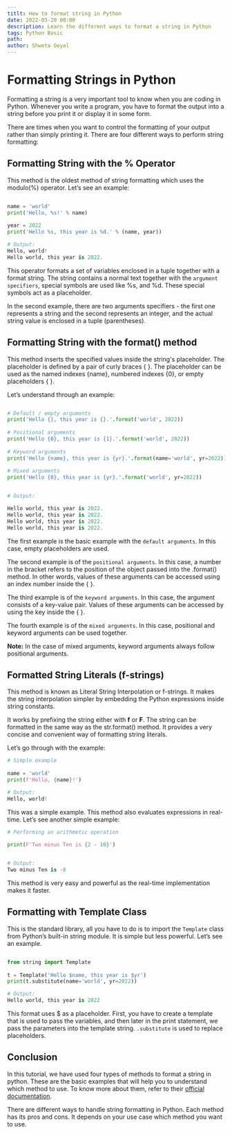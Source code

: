 ```yaml
---
titlt: How to format string in Python
date: 2022-03-20 00:00
description: Learn the different ways to format a string in Python
tags: Python Basic
path: 
author: Shweta Goyal
---
```


# Formatting Strings in Python

Formatting a string is a very important tool to know when you are coding in Python. Whenever you write a program, you have to format the output into a string before you print it or display it in some form.

There are times when you want to control the formatting of your output rather than simply printing it. There are four different ways to perform string formatting:

## Formatting String with the % Operator

This method is the oldest method of string formatting which uses the modulo(%) operator. Let’s see an example:

```python

name = 'world'
print('Hello, %s!' % name)
 
year = 2022
print('Hello %s, this year is %d.' % (name, year))

# Output:
Hello, world!
Hello world, this year is 2022.
```

This operator formats a set of variables enclosed in a tuple together with a format string. The string contains a normal text together with the `argument specifiers`, special symbols are used like %s, and %d. These special symbols act as a placeholder.

In the second example, there are two arguments specifiers - the first one represents a string and the second represents an integer, and the actual string value is enclosed in a tuple (parentheses).

## Formatting String with the format() method

This method inserts the specified values inside the string's placeholder. The placeholder is defined by a pair of curly braces  { }. The placeholder can be used as the named indexes {name}, numbered indexes {0}, or empty placeholders { }.

Let’s understand through an example:

```python

# Default / empty arguments
print('Hello {}, this year is {}.'.format('world', 2022))
 
# Positional arguments
print('Hello {0}, this year is {1}.'.format('world', 2022))
 
# Keyword arguments
print('Hello {name}, this year is {yr}.'.format(name='world', yr=2022))
 
# Mixed arguments
print('Hello {0}, this year is {yr}.'.format('world', yr=2022))


# Output:

Hello world, this year is 2022.
Hello world, this year is 2022.
Hello world, this year is 2022.
Hello world, this year is 2022.
```

The first example is the basic example with the `default arguments`. In this case, empty placeholders are used.

The second example is of the `positional arguments`. In this case, a number in the bracket refers to the position of the object passed into the .format() method. In other words, values of these arguments can be accessed using an index number inside the { }.

The third example is of the `keyword arguments`. In this case, the argument consists of a key-value pair. Values of these arguments can be accessed by using the key inside the { }.

The fourth example is of the `mixed arguments`. In this case, positional and keyword arguments can be used together.

**Note:** In the case of mixed arguments, keyword arguments always follow positional arguments.

## Formatted String Literals (f-strings)

This method is known as Literal String Interpolation or f-strings. It makes the string interpolation simpler by embedding the Python expressions inside string constants.

It works by prefixing the string either with **f** or **F**. The string can be formatted in the same way as the str.format() method. It provides a very concise and convenient way of formatting string literals.

Let’s go through with the example:

```python
# Simple example
 
name = 'world'
print(f'Hello, {name}!')

# Output:
Hello, world!
```

This was a simple example. This method also evaluates expressions in real-time. Let’s see another simple example:

```python
# Performing an arithmetic operation
 
print(F'Two minus Ten is {2 - 10}')


# Output:
Two minus Ten is -8
```

This method is very easy and powerful as the real-time implementation makes it faster.

## Formatting with Template Class

This is the standard library, all you have to do is to import the `Template` class from Python’s built-in string module. It is simple but less powerful. Let’s see an example.

```python

from string import Template
 
t = Template('Hello $name, this year is $yr')
print(t.substitute(name='world', yr=2022))

# Output:
Hello world, this year is 2022
```

This format uses $ as a placeholder. First, you have to create a template that is used to pass the variables, and then later in the print statement, we pass the parameters into the template string. `.substitute` is used to replace placeholders.

## Conclusion

In this tutorial, we have used four types of methods to format a string in python. These are the basic examples that will help you to understand which method to use. To know more about them, refer to their [official documentation](https://docs.python.org/3/tutorial/inputoutput.html#fancier-output-formatting).

There are different ways to handle string formatting in Python. Each method has its pros and cons. It depends on your use case which method you want to use.
